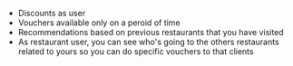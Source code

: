 
- Discounts as user
- Vouchers available only on a peroid of time
- Recommendations based on previous restaurants that you have visited
- As restaurant user, you can see who's going to the others restaurants related to yours so you can do specific vouchers to that clients
